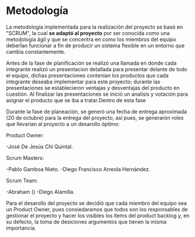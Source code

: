 # Metodología
La metodología implementada para la realización del proyecto se basó en "SCRUM", la cual **se adaptó al proyecto** por ser conocida como una metodología ágil y que se concentra en como los miembros del equipo deberÌan funcionar a fin de producir un sistema flexible en un entorno que cambia constantemente.

Antes de la fase de planificación se realizó una llamada en donde cada integrante realizó un presentacion detallada para presentar delante de todo el equipo, dichas presentaciones contenian los productos que cada integrante deseaba implementar para este proyecto; durante las presentaciones se establecieron ventajas y desventajas del producto en cuestión. Al finalizar las presentaciones se inició un analísis y votación para asignar el producto que se iba a tratar.Dentro de esta fase 

Durante la fase de planeación, se generó una fecha de entrega aproximada (20 de octubre) para la entrega del proyecto, así pues, se generarón roles que llevarían al proyecto a un desarollo óptimo:

Product Owner:


-José De Jesús Chi Quintal.


Scrum Masters:


-Pablo Gamboa Nieto.
-Diego Francisco Arreola Hernández.


Scrum Team:


-Abraham ()
-Diego Alamilla.


Para el desarollo del proyecto se decidió que cada miembro del equipo sea un Product Owner, pues consiedaramos que todos son los responsables de gestionar el proyecto y hacer los visibles los ítems del product backlog y, en su defecto, la toma de desiciones argumentos que tienen la misma importancia.



